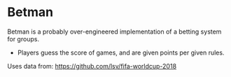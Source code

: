 # Betman

Betman is a probably over-engineered implementation of a betting system for groups. 
* Players guess the score of games, and are given points per given rules.



Uses data from:
https://github.com/lsv/fifa-worldcup-2018